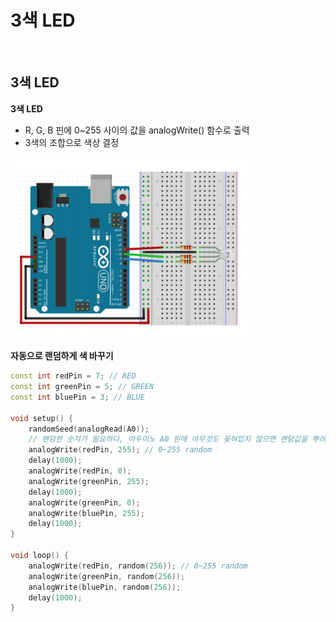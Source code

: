 # 3색 LED

<br>

## 3색 LED

**3색 LED**

-   R, G, B 핀에 0~255 사이의 값을 analogWrite() 함수로 출력
-   3색의 조합으로 색상 결정

<img src="02.3색_LED.assets/image-20200911161412438.png" alt="image-20200911161412438" style="zoom:80%;" />

  <br>

**자동으로 랜덤하게 색 바꾸기**

```c++
const int redPin = 7; // RED
const int greenPin = 5; // GREEN
const int bluePin = 3; // BLUE

void setup() {
    randomSeed(analogRead(A0));
    // 랜덤한 숫자가 필요하다, 아두이노 A0 핀에 아무것도 꽂혀있지 않으면 랜덤값을 뿌려주기 때문에 이용
    analogWrite(redPin, 255); // 0~255 random
    delay(1000);
    analogWrite(redPin, 0);
    analogWrite(greenPin, 255);
    delay(1000);
    analogWrite(greenPin, 0);
    analogWrite(bluePin, 255);
    delay(1000);
}

void loop() {
    analogWrite(redPin, random(256)); // 0~255 random
    analogWrite(greenPin, random(256));
    analogWrite(bluePin, random(256));
    delay(1000);
}
```



